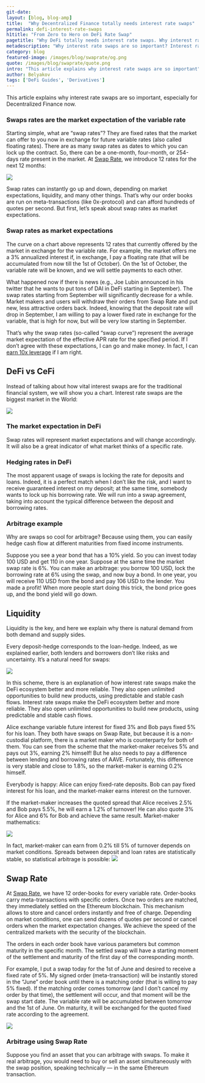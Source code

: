 ```yaml
---
git-date:
layout: [blog, blog-amp]
title:  "Why Decentralized Finance totally needs interest rate swaps"
permalink: defi-interest-rate-swaps
h1title: "From Zero to Hero on DeFi Rate Swap"
pagetitle: "Why DeFi totally needs interest rate swaps. Why interest rate swaps are so important?"
metadescription: "Why interest rate swaps are so important? Interest rate swaps are “an average” expectation of future variable rate and that swap rates can tell you about the “market” view"
category: blog
featured-image: /images/blog/swaprate/og.png
quote: /images/blog/swaprate/quote.png
intro: "This article explains why interest rate swaps are so important"
author: Belyakov
tags: ['DeFi Guides', 'Derivatives']
---
```

This article explains why interest rate swaps are so important, especially for Decentralized Finance now.

### Swaps rates are the market expectation of the variable rate

Starting simple, what are “swap rates”? They are fixed rates that the market can offer to you now in exchange for future variable rates (also called floating rates). There are as many swap rates as dates to which you can lock up the contract. So, there can be a one-month, four-month, or 254-days rate present in the market. At [Swap Rate](https://swaprate.finance/), we introduce 12 rates for the next 12 months:

![](/images/blog/swaprate/1_aKhxElMhcPw7j3_Z5Arq3w.png)

Swap rates can instantly go up and down, depending on market expectations, liquidity, and many other things. That’s why our order books are run on meta-transactions (like 0x-protocol) and can afford hundreds of quotes per second. But first, let’s speak about swap rates as market expectations.

### Swap rates as market expectations

The curve on a chart above represents 12 rates that currently offered by the market in exchange for the variable rate. For example, the market offers me a 3% annualized interest if, in exchange, I pay a floating rate (that will be accumulated from now till the 1st of October). On the 1st of October, the variable rate will be known, and we will settle payments to each other.

What happened now if there is news (e.g., Joe Lubin announced in his twitter that he wants to put tons of DAI in DeFi starting in September). The swap rates starting from September will significantly decrease for a while. Market makers and users will withdraw their orders from Swap Rate and put new, less attractive orders back. Indeed, knowing that the deposit rate will drop in September, I am willing to pay a lower fixed rate in exchange for the variable, that is high for now, but will be very low starting in September.

That’s why the swap rates (so-called “swap curve”) represent the average market expectation of the effective APR rate for the specified period. If I don’t agree with these expectations, I can go and make money. In fact, I can [earn 10x leverage](https://medium.com/opium-network/how-to-make-10x-returns-on-compound-finance-9bf8914dbd21) if I am right.

## DeFi vs CeFi

Instead of talking about how vital interest swaps are for the traditional financial system, we will show you a chart. Interest rate swaps are the biggest market in the World:

![](/images/blog/swaprate/1_Hj8H25vinO14DaujVur3AQ.png)

### The market expectation in DeFi

Swap rates will represent market expectations and will change accordingly. It will also be a great indicator of what market thinks of a specific rate.

### Hedging rates in DeFi

The most apparent usage of swaps is locking the rate for deposits and loans. Indeed, it is a perfect match when I don’t like the risk, and I want to receive guaranteed interest on my deposit; at the same time, somebody wants to lock up his borrowing rate. We will run into a swap agreement, taking into account the typical difference between the deposit and borrowing rates.

### Arbitrage example

Why are swaps so cool for arbitrage? Because using them, you can easily hedge cash flow at different maturities from fixed income instruments.

Suppose you see a year bond that has a 10% yield. So you can invest today 100 USD and get 110 in one year. Suppose at the same time the market swap rate is 6%. You can make an arbitrage: you borrow 100 USD, lock the borrowing rate at 6% using the swap, and now buy a bond. In one year, you will receive 110 USD from the bond and pay 106 USD to the lender. You made a profit!
When more people start doing this trick, the bond price goes up, and the bond yield will go down.

## Liquidity

Liquidity is the key, and here we explain why there is natural demand from both demand and supply sides.

Every deposit-hedge corresponds to the loan-hedge. Indeed, as we explained earlier, both lenders and borrowers don’t like risks and uncertainty. It’s a natural need for swaps:

![](/images/blog/swaprate/1_uc_O9xEAtXxZ3-u9DWiD7g.png)

In this scheme, there is an explanation of how interest rate swaps make the DeFi ecosystem better and more reliable. They also open unlimited opportunities to build new products, using predictable and stable cash flows.
Interest rate swaps make the DeFi ecosystem better and more reliable. They also open unlimited opportunities to build new products, using predictable and stable cash flows.

Alice exchange variable future interest for fixed 3% and Bob pays fixed 5% for his loan. They both have swaps on Swap Rate, but because it is a non-custodial platform, there is a market maker who is counterparty for both of them. You can see from the scheme that the market-maker receives 5% and pays out 3%, earning 2% himself! But he also needs to pay a difference between lending and borrowing rates of AAVE. Fortunately, this difference is very stable and close to 1.8%, so the market-maker is earning 0.2% himself.

Everybody is happy: Alice can enjoy fixed-rate deposits. Bob can pay fixed interest for his loan, and the market-maker earns interest on the turnover.

If the market-maker increases the quoted spread that Alice receives 2.5% and Bob pays 5.5%, he will earn a 1.2% of turnover! He can also quote 3% for Alice and 6% for Bob and achieve the same result. Market-maker mathematics:

![](/images/blog/swaprate/1_rYlOirc3Rl24PJHwcFFM3A.png)

In fact, market-maker can earn from 0.2% till 5% of turnover depends on market conditions. Spreads between deposit and loan rates are statistically stable, so statistical arbitrage is possible:
![](/images/blog/swaprate/1_CGTcC7dQ7UA3lUIfPeY5AQ.png)

## Swap Rate

At [Swap Rate](https://swaprate.finance/), we have 12 order-books for every variable rate. Order-books carry meta-transactions with specific orders. Once two orders are matched, they immediately settled on the Ethereum blockchain. This mechanism allows to store and cancel orders instantly and free of charge. Depending on market conditions, one can send dozens of quotes per second or cancel orders when the market expectation changes. We achieve the speed of the centralized markets with the security of the blockchain.

The orders in each order book have various parameters but common maturity in the specific month. The settled swap will have a starting moment of the settlement and maturity of the first day of the corresponding month.

For example, I put a swap today for the 1st of June and desired to receive a fixed rate of 5%. My signed order (meta-transaction) will be instantly stored in the “June” order book until there is a matching order (that is willing to pay 5% fixed). If the matching order comes tomorrow (and I don’t cancel my order by that time), the settlement will occur, and that moment will be the swap start date. The variable rate will be accumulated between tomorrow and the 1st of June. On maturity, it will be exchanged for the quoted fixed rate according to the agreement.

![](/images/blog/swaprate/orderbook5.jpg)

### Arbitrage using Swap Rate

Suppose you find an asset that you can arbitrage with swaps. To make it real arbitrage, you would need to buy or sell an asset simultaneously with the swap position, speaking technically — in the same Ethereum transaction.
